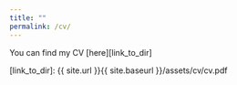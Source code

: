 ```yaml
---
title: ""
permalink: /cv/
---
```



You can find my CV [here][link_to_dir]

[link_to_dir]: {{ site.url }}{{ site.baseurl }}/assets/cv/cv.pdf
